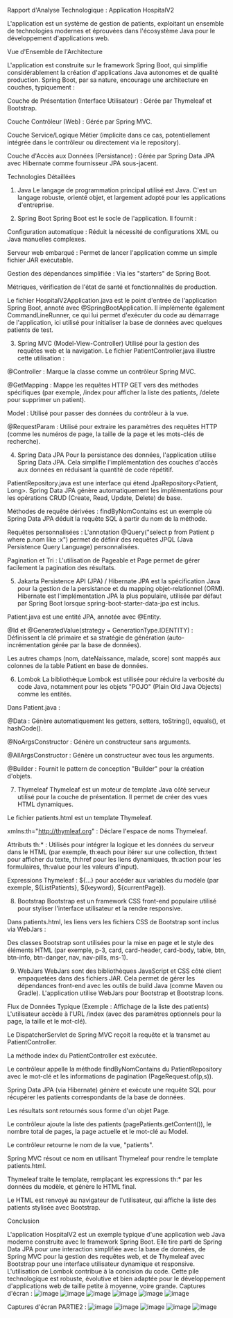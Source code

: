 Rapport d'Analyse Technologique : Application HospitalV2

L'application est un système de gestion de patients, exploitant un ensemble de technologies modernes et éprouvées dans l'écosystème Java pour le développement d'applications web.

Vue d'Ensemble de l'Architecture

L'application est construite sur le framework Spring Boot, qui simplifie considérablement la création d'applications Java autonomes et de qualité production. 
Spring Boot, par sa nature, encourage une architecture en couches, typiquement :

Couche de Présentation (Interface Utilisateur) : Gérée par Thymeleaf et Bootstrap.

Couche Contrôleur (Web) : Gérée par Spring MVC.

Couche Service/Logique Métier (implicite dans ce cas, potentiellement intégrée dans le contrôleur ou directement via le repository).

Couche d'Accès aux Données (Persistance) : Gérée par Spring Data JPA avec Hibernate comme fournisseur JPA sous-jacent.

Technologies Détaillées

1. Java
Le langage de programmation principal utilisé est Java. C'est un langage robuste, orienté objet, et largement adopté pour les applications d'entreprise.

2. Spring Boot
Spring Boot est le socle de l'application. Il fournit :

Configuration automatique : Réduit la nécessité de configurations XML ou Java manuelles complexes.

Serveur web embarqué  : Permet de lancer l'application comme un simple fichier JAR exécutable.

Gestion des dépendances simplifiée : Via les "starters" de Spring Boot.

Métriques, vérification de l'état de santé et fonctionnalités de production.

Le fichier HospitalV2Application.java est le point d'entrée de l'application Spring Boot, annoté avec @SpringBootApplication. 
Il implémente également CommandLineRunner, ce qui lui permet d'exécuter du code au démarrage de l'application, ici utilisé pour initialiser la base de données avec quelques patients de test.

3. Spring MVC (Model-View-Controller)
Utilisé pour la gestion des requêtes web et la navigation. Le fichier PatientController.java illustre cette utilisation :

@Controller : Marque la classe comme un contrôleur Spring MVC.

@GetMapping : Mappe les requêtes HTTP GET vers des méthodes spécifiques (par exemple, /index pour afficher la liste des patients, /delete pour supprimer un patient).

Model : Utilisé pour passer des données du contrôleur à la vue.

@RequestParam : Utilisé pour extraire les paramètres des requêtes HTTP (comme les numéros de page, la taille de la page et les mots-clés de recherche).

4. Spring Data JPA
Pour la persistance des données, l'application utilise Spring Data JPA. Cela simplifie l'implémentation des couches d'accès aux données en réduisant la quantité de code répétitif.

PatientRepository.java est une interface qui étend JpaRepository<Patient, Long>. Spring Data JPA génère automatiquement les implémentations pour les opérations CRUD (Create, Read, Update, Delete) de base.

Méthodes de requête dérivées : findByNomContains est un exemple où Spring Data JPA déduit la requête SQL à partir du nom de la méthode.

Requêtes personnalisées : L'annotation @Query("select p from Patient p where p.nom like :x") permet de définir des requêtes JPQL (Java Persistence Query Language) personnalisées.

Pagination et Tri : L'utilisation de Pageable et Page permet de gérer facilement la pagination des résultats.

5. Jakarta Persistence API (JPA) / Hibernate
JPA est la spécification Java pour la gestion de la persistance et du mapping objet-relationnel (ORM). Hibernate est l'implémentation JPA la plus populaire, utilisée par défaut par Spring Boot lorsque spring-boot-starter-data-jpa est inclus.

Patient.java est une entité JPA, annotée avec @Entity.

@Id et @GeneratedValue(strategy = GenerationType.IDENTITY) : Définissent la clé primaire et sa stratégie de génération (auto-incrémentation gérée par la base de données).

Les autres champs (nom, dateNaissance, malade, score) sont mappés aux colonnes de la table Patient en base de données.

6. Lombok
La bibliothèque Lombok est utilisée pour réduire la verbosité du code Java, notamment pour les objets "POJO" (Plain Old Java Objects) comme les entités.

Dans Patient.java :

@Data : Génère automatiquement les getters, setters, toString(), equals(), et hashCode().

@NoArgsConstructor : Génère un constructeur sans arguments.

@AllArgsConstructor : Génère un constructeur avec tous les arguments.

@Builder : Fournit le pattern de conception "Builder" pour la création d'objets.

7. Thymeleaf
Thymeleaf est un moteur de template Java côté serveur utilisé pour la couche de présentation. Il permet de créer des vues HTML dynamiques.

Le fichier patients.html est un template Thymeleaf.

xmlns:th="http://thymleaf.org" : Déclare l'espace de noms Thymeleaf.

Attributs th:* : Utilisés pour intégrer la logique et les données du serveur dans le HTML (par exemple, th:each pour itérer sur une collection, th:text pour afficher du texte, th:href pour les liens dynamiques, th:action pour les formulaires, th:value pour les valeurs d'input).

Expressions Thymeleaf : ${...} pour accéder aux variables du modèle (par exemple, ${ListPatients}, ${keyword}, ${currentPage}).

8. Bootstrap
Bootstrap est un framework CSS front-end populaire utilisé pour styliser l'interface utilisateur et la rendre responsive.

Dans patients.html, les liens vers les fichiers CSS de Bootstrap sont inclus via WebJars :

<link rel="stylesheet" href="/webjars/bootstrap/5.3.5/css/bootstrap.min.css">

<link rel="stylesheet" href="/webjars/bootstrap-icons/1.13.1/font/bootstrap-icons.css">

Des classes Bootstrap sont utilisées pour la mise en page et le style des éléments HTML (par exemple, p-3, card, card-header, card-body, table, btn, btn-info, btn-danger, nav, nav-pills, ms-1).

9. WebJars
WebJars sont des bibliothèques JavaScript et CSS côté client empaquetées dans des fichiers JAR. Cela permet de gérer les dépendances front-end avec les outils de build Java (comme Maven ou Gradle). L'application utilise WebJars pour Bootstrap et Bootstrap Icons.

Flux de Données Typique (Exemple : Affichage de la liste des patients)
L'utilisateur accède à l'URL /index (avec des paramètres optionnels pour la page, la taille et le mot-clé).

Le DispatcherServlet de Spring MVC reçoit la requête et la transmet au PatientController.

La méthode index du PatientController est exécutée.

Le contrôleur appelle la méthode findByNomContains du PatientRepository avec le mot-clé et les informations de pagination (PageRequest.of(p,s)).

Spring Data JPA (via Hibernate) génère et exécute une requête SQL pour récupérer les patients correspondants de la base de données.

Les résultats sont retournés sous forme d'un objet Page<Patient>.

Le contrôleur ajoute la liste des patients (pagePatients.getContent()), le nombre total de pages, la page actuelle et le mot-clé au Model.

Le contrôleur retourne le nom de la vue, "patients".

Spring MVC résout ce nom en utilisant Thymeleaf pour rendre le template patients.html.

Thymeleaf traite le template, remplaçant les expressions th:* par les données du modèle, et génère le HTML final.

Le HTML est renvoyé au navigateur de l'utilisateur, qui affiche la liste des patients stylisée avec Bootstrap.

Conclusion

L'application HospitalV2 est un exemple typique d'une application web Java moderne construite avec le framework Spring Boot.
Elle tire parti de Spring Data JPA pour une interaction simplifiée avec la base de données, de Spring MVC pour la gestion des requêtes web, et de Thymeleaf avec Bootstrap pour une interface utilisateur dynamique et responsive. L'utilisation de Lombok contribue à la concision du code.
Cette pile technologique est robuste, évolutive et bien adaptée pour le développement d'applications web de taille petite à moyenne, voire grande.
Captures d'écran :
![image](https://github.com/user-attachments/assets/a2d5756a-5df0-4125-93ea-0187e32d0754)
![image](https://github.com/user-attachments/assets/b7de7f18-f8de-439d-83ce-c803b455b8d8)
![image](https://github.com/user-attachments/assets/3da7814d-72c2-4329-a4d4-69d4822b388f)
![image](https://github.com/user-attachments/assets/fd38e331-972e-4560-ba75-030ed619966a)
![image](https://github.com/user-attachments/assets/8101fcb4-b618-45be-87c9-9c4c0a3eb912)
![image](https://github.com/user-attachments/assets/d9154a73-187f-4214-a114-fa1ad17740c8)


Captures d'écran PARTIE2 : 
![image](https://github.com/user-attachments/assets/91e7028f-a737-4569-a7fa-c96deb8bee23)
![image](https://github.com/user-attachments/assets/0a23e5ca-a201-4442-b2e5-dbeff4f979ff)
![image](https://github.com/user-attachments/assets/027b0a3d-3c15-462b-98a6-d49f45193213)
![image](https://github.com/user-attachments/assets/c9973a2f-a70f-4333-9411-d35343b8e562)
![image](https://github.com/user-attachments/assets/9e524dd2-a378-4cd8-b70b-0eb874cdadeb)




